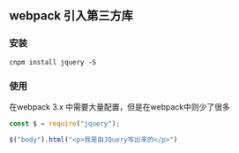 ## webpack 引入第三方库

### 安装

```shell
cnpm install jquery -S
```

### 使用

在webpack 3.x 中需要大量配置，但是在webpack中则少了很多

```js
const $ = require("jquery");

$("body").html("<p>我是由JQuery写出来的</p>")